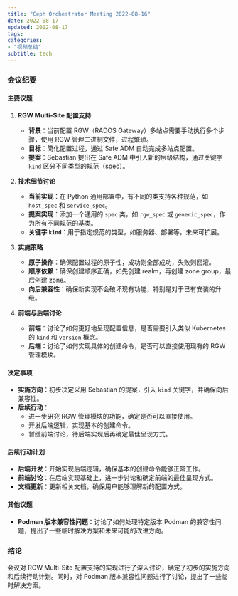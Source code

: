 ```yaml
---
title: "Ceph Orchestrator Meeting 2022-08-16"
date: 2022-08-17
updated: 2022-08-17
tags:
categories:
- "视频总结"
subtitle: tech
---
```



### 会议纪要

#### 主要议题
1. **RGW Multi-Site 配置支持**
   - **背景**：当前配置 RGW（RADOS Gateway）多站点需要手动执行多个步骤，使用 RGW 管理二进制文件，过程繁琐。
   - **目标**：简化配置过程，通过 Safe ADM 自动完成多站点配置。
   - **提案**：Sebastian 提出在 Safe ADM 中引入新的层级结构，通过关键字 `kind` 区分不同类型的规范（spec）。

2. **技术细节讨论**
   - **当前实现**：在 Python 通用部署中，有不同的类支持各种规范，如 `host_spec` 和 `service_spec`。
   - **提案实现**：添加一个通用的 `spec` 类，如 `rgw_spec` 或 `generic_spec`，作为所有不同规范的基类。
   - **关键字 `kind`**：用于指定规范的类型，如服务器、部署等，未来可扩展。

3. **实施策略**
   - **原子操作**：确保配置过程的原子性，成功则全部成功，失败则回滚。
   - **顺序依赖**：确保创建顺序正确，如先创建 realm，再创建 zone group，最后创建 zone。
   - **向后兼容性**：确保新实现不会破坏现有功能，特别是对于已有安装的升级。

4. **前端与后端讨论**
   - **前端**：讨论了如何更好地呈现配置信息，是否需要引入类似 Kubernetes 的 `kind` 和 `version` 概念。
   - **后端**：讨论了如何实现具体的创建命令，是否可以直接使用现有的 RGW 管理模块。

#### 决定事项
- **实施方向**：初步决定采用 Sebastian 的提案，引入 `kind` 关键字，并确保向后兼容性。
- **后续行动**：
  - 进一步研究 RGW 管理模块的功能，确定是否可以直接使用。
  - 开发后端逻辑，实现基本的创建命令。
  - 暂缓前端讨论，待后端实现后再确定最佳呈现方式。

#### 后续行动计划
- **后端开发**：开始实现后端逻辑，确保基本的创建命令能够正常工作。
- **前端讨论**：在后端实现基础上，进一步讨论和确定前端的最佳呈现方式。
- **文档更新**：更新相关文档，确保用户能够理解新的配置方式。

#### 其他议题
- **Podman 版本兼容性问题**：讨论了如何处理特定版本 Podman 的兼容性问题，提出了一些临时解决方案和未来可能的改进方向。

### 结论
会议对 RGW Multi-Site 配置支持的实现进行了深入讨论，确定了初步的实施方向和后续行动计划。同时，对 Podman 版本兼容性问题进行了讨论，提出了一些临时解决方案。